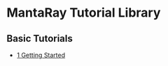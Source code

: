 # MantaRay Tutorial Library

## Basic Tutorials
* [1 Getting Started](1_getting_started/1_getting_started.md)
